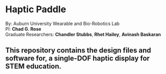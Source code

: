 # Haptic Paddle
By: Auburn University Wearable and Bio-Robotics Lab <br/>
PI: **Chad G. Rose**  <br/>
Graduate Researchers: **Chandler Stubbs**, **Rhet Hailey**, **Avinash Baskaran**  <br/>


<h2> This repository contains the design files and software for, a single-DOF haptic display for STEM education.</h1>
